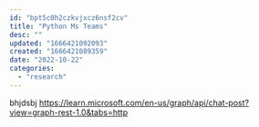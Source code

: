 ```yaml
---
id: "bpt5c0h2czkvjxcz6nsf2cv"
title: "Python Ms Teams"
desc: ""
updated: "1666421092093"
created: "1666421089359"
date: "2022-10-22"
categories: 
  - "research"
---
```



bhjdsbj https://learn.microsoft.com/en-us/graph/api/chat-post?view=graph-rest-1.0&tabs=http